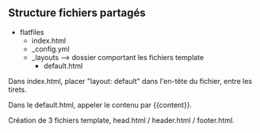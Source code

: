 ## Structure fichiers partagés

* flatfiles
  * index.html
  * _config.yml
  * _layouts --> dossier comportant les fichiers template
    * default.html
    
Dans index.html, placer "layout: default" dans l'en-tête du fichier, entre les tirets.

Dans le default.html, appeler le contenu par {{content}}.

Création de 3 fichiers template, head.html / header.html / footer.html.
